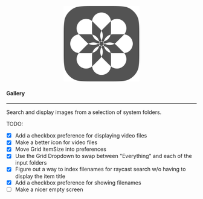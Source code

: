 <p align='center'>
  <img src='./assets/gallery.png' width='200'/>
</p>

#### Gallery
---

Search and display images from a selection of system folders.

TODO:
- [x] Add a checkbox preference for displaying video files
- [x] Make a better icon for video files
- [x] Move Grid itemSize into preferences
- [x] Use the Grid Dropdown to swap between "Everything" and each of the input folders
- [x] Figure out a way to index filenames for raycast search w/o having to display the item title
- [x] Add a checkbox preference for showing filenames
- [ ] Make a nicer empty screen